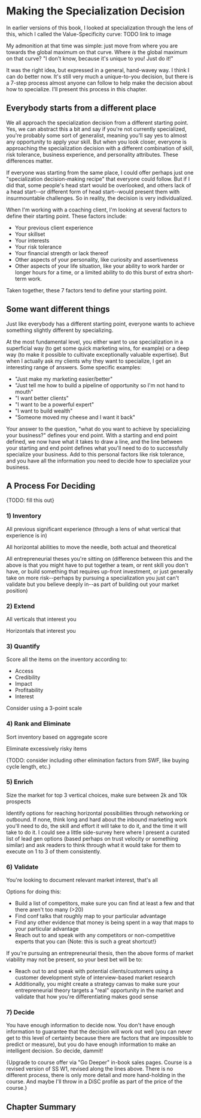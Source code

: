 # Making the Specialization Decision

In earlier versions of this book, I looked at specialization through the lens of this, which I called the Value-Specificity curve: TODO link to image

My admonition at that time was simple: just move from where you are towards the global maximum on that curve. Where _is_ the global maximum on that curve? "I don't know, because it's unique to you! Just do it!"

It was the right idea, but expressed in a general, hand-wavey way. I think I can do better now. It's still very much a unique-to-you decision, but there is a 7-step process almost anyone can follow to help make the decision about how to specialize. I'll present this process in this chapter.

## Everybody starts from a different place

We all approach the specialization decision from a different starting point. Yes, we can abstract this a bit and say if you're not currently specialized, you're probably some sort of generalist, meaning you'll say yes to almost any opportunity to apply your skill. But when you look closer, everyone is approaching the specialization decision with a different combination of skill, risk tolerance, business experience, and personality attributes. These differences matter.

If everyone was starting from the same place, I could offer perhaps just one "specialization decision-making recipe" that everyone could follow. But if I did that, some people's head start would be overlooked, and others lack of a head start--or different form of head start--would present them with insurmountable challenges. So in reality, the decision is very individualized.

When I'm working with a coaching client, I'm looking at several factors to define their starting point. These factors include:

- Your previous client experience
- Your skillset
- Your interests
- Your risk tolerance
- Your financial strength or lack thereof
- Other aspects of your personality, like curiosity and assertiveness
- Other aspects of your life situation, like your ability to work harder or longer hours for a time, or a limited ability to do this burst of extra short-term work.

Taken together, these 7 factors tend to define your starting point.

## Some want different things

Just like everybody has a different starting point, everyone wants to achieve something slightly different by specializing.

At the most fundamental level, you either want to use specialization in a superficial way (to get some quick marketing wins, for example) or a deep way (to make it possible to cultivate exceptionally valuable expertise). But when I actually ask my clients why they want to specialize, I get an interesting range of answers. Some specific examples:

- "Just make my marketing easier/better"
- "Just tell me how to build a pipeline of opportunity so I'm not hand to mouth"
- "I want better clients"
- "I want to be a powerful expert"
- "I want to build wealth"
- "Someone moved my cheese and I want it back"

Your answer to the question, "what do you want to achieve by specializing your business?" defines your end point. With a starting and end point defined, we now have what it takes to draw a line, and the line between your starting and end point defines what you'll need to do to successfully specialize your business. Add to this personal factors like risk tolerance, and you have all the information you need to decide how to specialize your business.

## A Process For Deciding

{TODO: fill this out}

### 1) Inventory

All previous significant experience (through a lens of what vertical that experience is in)

All horizontal abilities to move the needle, both actual and theoretical

All entrepreneurial theses you're sitting on (difference between this and the above is that you might have to put together a team, or rent skill you don't have, or build something that requires up-front investment, or just generally take on more risk--perhaps by pursuing a specialization you just can't validate but you believe deeply in--as part of building out your market position)

### 2) Extend

All verticals that interest you

Horizontals that interest you

### 3) Quantify

Score all the items on the inventory according to:

- Access
- Credibility
- Impact
- Profitability
- Interest

Consider using a 3-point scale

### 4) Rank and Eliminate

Sort inventory based on aggregate score

Eliminate excessively risky items

{TODO: consider including other elimination factors from SWF, like buying cycle length, etc.}

### 5) Enrich

Size the market for top 3 vertical choices, make sure between 2k and 10k prospects

Identify options for reaching horizontal possibilities through networking or outbound. If none, think long and hard about the inbound marketing work you'll need to do, the skill and effort it will take to do it, and the time it will take to do it. I could see a little side-survey here where I present a curated list of lead gen options (based perhaps on trust velocity or something similar) and ask readers to think through what it would take for them to execute on 1 to 3 of them consistently.

### 6) Validate

You're looking to document relevant market interest, that's all

Options for doing this:

- Build a list of competitors, make sure you can find at least a few and that there aren't too many (\>20)
- Find conf talks that roughly map to your particular advantage
- Find any other evidence that money is being spent in a way that maps to your particular advantage
- Reach out to and speak with any competitors or non-competitive experts that you can {Note: this is such a great shortcut!}

If you're pursuing an entrepreneurial thesis, then the above forms of market viability may not be present, so your best bet will be to:

- Reach out to and speak with potential clients/customers using a customer development style of interview-based market research
- Additionally, you might create a strategy canvas to make sure your entrepreneurial theory targets a "real" opportunity in the market and validate that how you're differentiating makes good sense

### 7) Decide

You have enough information to decide now. You don't have enough information to guarantee that the decision will work out well (you can never get to this level of certainty because there are factors that are impossible to predict or measure), but you do have enough information to make an intelligent decision. So decide, dammit!

{Upgrade to course offer via "Go Deeper" in-book sales pages. Course is a revised version of SS W1, revised along the lines above. There is no different process, there is only more detail and more hand-holding in the course. And maybe I'll throw in a DiSC profile as part of the price of the course.}

## Chapter Summary